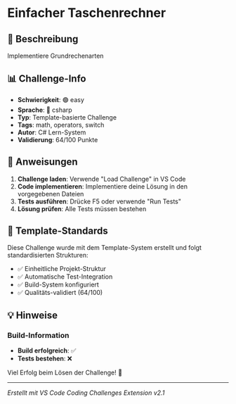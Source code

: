# Einfacher Taschenrechner

## 📝 Beschreibung

Implementiere Grundrechenarten

## 📊 Challenge-Info

- **Schwierigkeit**: 🟢 easy
- **Sprache**: 🔷 csharp
- **Typ**: Template-basierte Challenge
- **Tags**: math, operators, switch
- **Autor**: C# Lern-System
- **Validierung**: 64/100 Punkte

## 🚀 Anweisungen

1. **Challenge laden**: Verwende "Load Challenge" in VS Code
2. **Code implementieren**: Implementiere deine Lösung in den vorgegebenen Dateien
3. **Tests ausführen**: Drücke F5 oder verwende "Run Tests"
4. **Lösung prüfen**: Alle Tests müssen bestehen

## 🧪 Template-Standards

Diese Challenge wurde mit dem Template-System erstellt und folgt standardisierten Strukturen:

- ✅ Einheitliche Projekt-Struktur
- ✅ Automatische Test-Integration  
- ✅ Build-System konfiguriert
- ✅ Qualitäts-validiert (64/100)

## 💡 Hinweise


### Build-Information
- **Build erfolgreich**: ✅
- **Tests bestehen**: ❌


Viel Erfolg beim Lösen der Challenge! 🎉

---
*Erstellt mit VS Code Coding Challenges Extension v2.1*